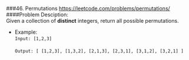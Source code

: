 ###46. Permutations
https://leetcode.com/problems/permutations/<br>
####Problem Desciption:<br>
Given a collection of **distinct** integers, return all possible permutations.

- Example:<br>
`Input: [1,2,3]`<br><br>
`Output:
[
  [1,2,3],
  [1,3,2],
  [2,1,3],
  [2,3,1],
  [3,1,2],
  [3,2,1]
]`
